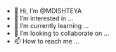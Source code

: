 - 👋 Hi, I’m @MDISHTEYA
- 👀 I’m interested in ...
- 🌱 I’m currently learning ...
- 💞️ I’m looking to collaborate on ...
- 📫 How to reach me ...

<!---
MDISHTEYA/MDISHTEYA is a ✨ special ✨ repository because its `README.md` (this file) appears on your GitHub profile.
You can click the Preview link to take a look at your changes.
--->
